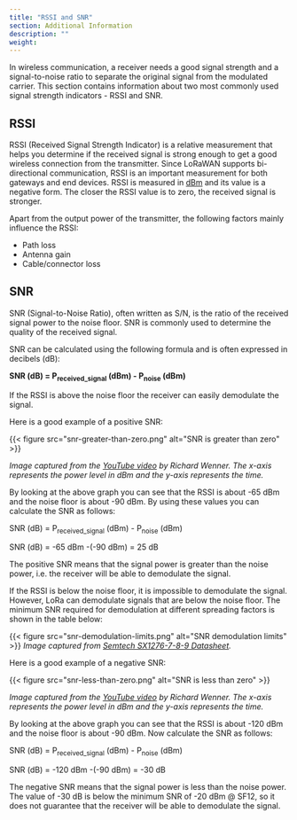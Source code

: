 ```yaml
---
title: "RSSI and SNR"
section: Additional Information
description: ""
weight:
---
```


In wireless communication, a receiver needs a good signal strength and a signal-to-noise ratio to separate the original signal from the modulated carrier. This section contains information about two most commonly used signal strength indicators - RSSI and SNR.

## RSSI

RSSI (Received Signal Strength Indicator) is a relative measurement that helps you determine if the received signal is strong enough to get a good wireless connection from the transmitter. Since LoRaWAN supports bi-directional communication, RSSI is an important measurement for both gateways and end devices. RSSI is measured in [dBm](../db-dbm-dbi-dbd/#dbm-decibel-per-milliwatt) and its value is a negative form. The closer the RSSI value is to zero, the received signal is stronger.

Apart from the output power of the transmitter, the following factors mainly influence the RSSI:

- Path loss
- Antenna gain
- Cable/connector loss

## SNR

SNR (Signal-to-Noise Ratio), often written as S/N, is the ratio of the received signal power to the noise floor. SNR is commonly used to determine the quality of the received signal.

SNR can be calculated using the following formula and is often expressed in decibels (dB):

**SNR (dB) = P<sub>received_signal</sub> (dBm) - P<sub>noise</sub> (dBm)**

If the RSSI is above the noise floor the receiver can easily demodulate the signal.

Here is a good example of a positive SNR:

{{< figure src="snr-greater-than-zero.png" alt="SNR is greater than zero" >}}

_Image captured from the [YouTube video](https://www.youtube.com/watch?v=QFapH4oADnU) by Richard Wenner. The x-axis represents the power level in dBm and the y-axis represents the time._

By looking at the above graph you can see that the RSSI is about -65 dBm and the noise floor is about -90 dBm. By using these values you can calculate the SNR as follows:

SNR (dB) = P<sub>received_signal</sub> (dBm) - P<sub>noise</sub> (dBm)

SNR (dB) = -65 dBm -(-90 dBm) = 25 dB 

The positive SNR means that the signal power is greater than the noise power, i.e. the receiver will be able to demodulate the signal.

If the RSSI is below the noise floor, it is impossible to demodulate the signal. However, LoRa can demodulate signals that are below the noise floor. The minimum SNR required for demodulation at different spreading factors is shown in the table below:

{{< figure src="snr-demodulation-limits.png" alt="SNR demodulation limits" >}}
_Image captured from [Semtech SX1276-7-8-9 Datasheet](https://www.semtech.com/products/wireless-rf/lora-core/sx1278)._

Here is a good example of a negative SNR:

{{< figure src="snr-less-than-zero.png" alt="SNR is less than zero" >}}

_Image captured from the [YouTube video](https://www.youtube.com/watch?v=QFapH4oADnU) by Richard Wenner. The x-axis represents the power level in dBm and the y-axis represents the time._

By looking at the above graph you can see that the RSSI is about -120 dBm and the noise floor is about -90 dBm. Now calculate the SNR as follows:

SNR (dB) = P<sub>received_signal</sub> (dBm) - P<sub>noise</sub> (dBm)

SNR (dB) = -120 dBm -(-90 dBm) = -30 dB

The negative SNR means that the signal power is less than the noise power. The value of -30 dB is below the minimum SNR of -20 dBm @ SF12, so it does not guarantee that the receiver will be able to demodulate the signal.

